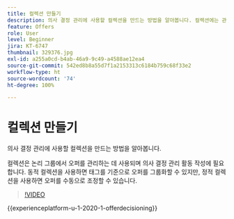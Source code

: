 ```yaml
---
title: 컬렉션 만들기
description: 의사 결정 관리에 사용할 컬렉션을 만드는 방법을 알아봅니다. 컬렉션에는 관련 고객에게만 표시되는 데 도움이 되는 관련 자격 규칙이 있습니다.
feature: Offers
role: User
level: Beginner
jira: KT-6747
thumbnail: 329376.jpg
exl-id: a255a0cd-b4ab-46a9-9c49-a4588ae12ea4
source-git-commit: 542ed8b8a55d7f1a2153313c6184b759c68f33e2
workflow-type: ht
source-wordcount: '74'
ht-degree: 100%

---
```


# 컬렉션 만들기

의사 결정 관리에 사용할 컬렉션을 만드는 방법을 알아봅니다.

컬렉션은 논리 그룹에서 오퍼를 관리하는 데 사용되며 의사 결정 관리 활동 작성에 필요합니다. 동적 컬렉션을 사용하면 태그를 기준으로 오퍼를 그룹화할 수 있지만, 정적 컬렉션을 사용하면 오퍼를 수동으로 조정할 수 있습니다.

>[!VIDEO](https://video.tv.adobe.com/v/329376?quality=12&learn=on)

{{experienceplatform-u-1-2020-1-offerdecisioning}}